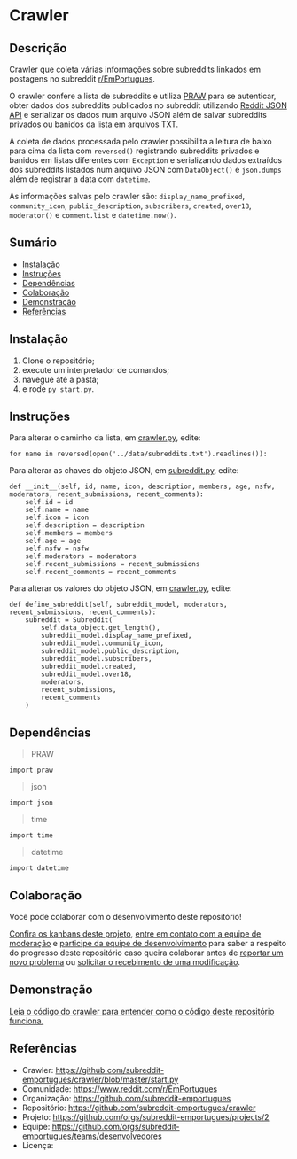 # Crawler

## Descrição

Crawler que coleta várias informações sobre subreddits linkados em postagens no subreddit [r/EmPortugues](https://www.reddit.com/r/EmPortugues/).

O crawler confere a lista de subreddits e utiliza [PRAW](https://praw.readthedocs.io/en/latest/#) para se autenticar, obter dados dos subreddits publicados no subreddit utilizando [Reddit JSON API](https://github.com/reddit-archive/reddit/wiki/json) e serializar os dados num arquivo JSON além de salvar subreddits privados ou banidos da lista em arquivos TXT.

A coleta de dados processada pelo crawler possibilita a leitura de baixo para cima da lista com `reversed()` registrando subreddits privados e banidos em listas diferentes com `Exception` e serializando dados extraídos dos subreddits listados num arquivo JSON com `DataObject()` e `json.dumps` além de registrar a data com `datetime`.

As informações salvas pelo crawler são: `display_name_prefixed`, `community_icon`, `public_description`, `subscribers`, `created`, `over18`, `moderator()` e `comment.list` e `datetime.now()`.

## Sumário
* [Instalação](#Instalação)
* [Instruções](#Instruções)
* [Dependências](#Dependências)
* [Colaboração](#Colaboração)
* [Demonstração](#Demonstração)
* [Referências](#Referências)

## Instalação
1. Clone o repositório;
2. execute um interpretador de comandos;
3. navegue até a pasta;
4. e rode `py start.py`.

## Instruções
Para alterar o caminho da lista, em [crawler.py](https://github.com/subreddit-emportugues/crawler/blob/master/crawler.py), edite:
```
for name in reversed(open('../data/subreddits.txt').readlines()):
```

Para alterar as chaves do objeto JSON, em [subreddit.py](https://github.com/subreddit-emportugues/crawler/blob/master/subreddit.py), edite:
```
def __init__(self, id, name, icon, description, members, age, nsfw, moderators, recent_submissions, recent_comments):
    self.id = id
    self.name = name
    self.icon = icon
    self.description = description
    self.members = members
    self.age = age
    self.nsfw = nsfw
    self.moderators = moderators
    self.recent_submissions = recent_submissions
    self.recent_comments = recent_comments
```

Para alterar os valores do objeto JSON, em [crawler.py](https://github.com/subreddit-emportugues/crawler/blob/master/crawler.py), edite:
```
def define_subreddit(self, subreddit_model, moderators, recent_submissions, recent_comments):
    subreddit = Subreddit(
        self.data_object.get_length(),
        subreddit_model.display_name_prefixed,
        subreddit_model.community_icon,
        subreddit_model.public_description,
        subreddit_model.subscribers,
        subreddit_model.created,
        subreddit_model.over18,
        moderators,
        recent_submissions,
        recent_comments
    )
```

## Dependências
> PRAW
```
import praw
```
> json
```
import json
```
> time
```
import time
```
> datetime
```
import datetime
```

## Colaboração

Você pode colaborar com o desenvolvimento deste repositório!

[Confira os kanbans deste projeto](https://github.com/orgs/subreddit-emportugues/projects/2), [entre em contato com a equipe de moderação](https://reddit.com/message/compose?to=/r/EmPortugues) e [participe da equipe de desenvolvimento](https://github.com/orgs/subreddit-emportugues/teams/desenvolvedores) para saber a respeito do progresso deste repositório caso queira colaborar antes de [reportar um novo problema](https://github.com/subreddit-emportugues/aplicativo/issues) ou [solicitar o recebimento de uma modificação](https://github.com/subreddit-emportugues/aplicativo/pulls).

## Demonstração

[Leia o código do crawler para entender como o código deste repositório funciona.](https://github.com/subreddit-emportugues/crawler/blob/master/start.py)

## Referências

* Crawler: https://github.com/subreddit-emportugues/crawler/blob/master/start.py
* Comunidade: https://www.reddit.com/r/EmPortugues
* Organização: https://github.com/subreddit-emportugues
* Repositório: https://github.com/subreddit-emportugues/crawler
* Projeto: https://github.com/orgs/subreddit-emportugues/projects/2
* Equipe: https://github.com/orgs/subreddit-emportugues/teams/desenvolvedores
* Licença: 

